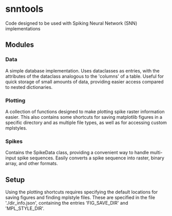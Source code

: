 # snntools
Code designed to be used with Spiking Neural Network (SNN) implementations

## Modules
### Data
A simple database implementation.
Uses dataclasses as entries, with the attributes of the dataclass analogous to the 'columns' of a table.
Useful for quick storage of small amounts of data, providing easier access compared to nested dictionaries.

### Plotting
A collection of functions designed to make plotting spike raster information easier.
This also contains some shortcuts for saving matplotlib figures in a specific directory and as multiple file types, as well as for accessing custom mplstyles.

### Spikes
Contains the SpikeData class, providing a convenient way to handle multi-input spike sequences.
Easily converts a spike sequence into raster, binary array, and other formats.

## Setup
Using the plotting shortcuts requires specifying the default locations for saving figures and finding mplstyle files.
These are specified in the file './dir_info.json', containing the entries
'FIG_SAVE_DIR' and 'MPL_STYLE_DIR'.
